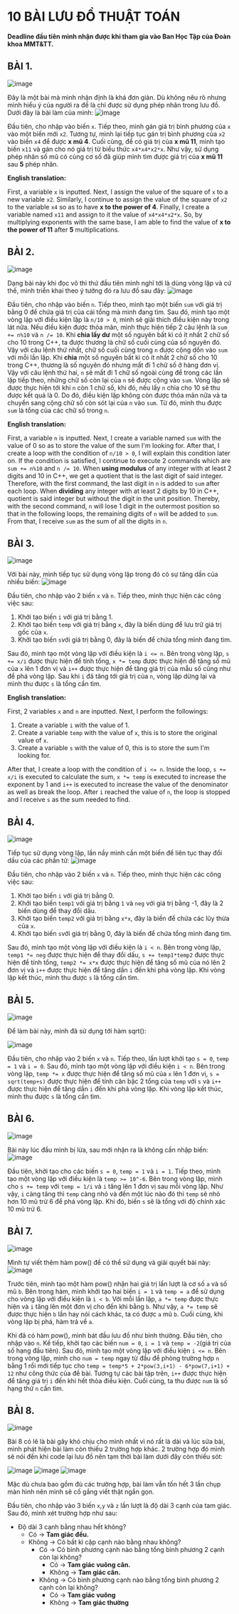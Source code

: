 # 10 BÀI LƯU ĐỒ THUẬT TOÁN
**Deadline đầu tiên mình nhận được khi tham gia vào Ban Học Tập của Đoàn khoa MMT&TT.**
## BÀI 1. 
![image](https://user-images.githubusercontent.com/53972592/139857911-f9d823a5-771c-4de4-8b30-6dff7d8a158d.png)

Đây là một bài mà mình nhận định là khá đơn giản. Dù không nêu rõ nhưng mình hiểu ý của người ra đề là chỉ được sử dụng phép nhân trong lưu đồ. Dưới đây là bài làm của mình:
![image](https://user-images.githubusercontent.com/53972592/139859749-cd0182c0-9ff9-407d-adb9-28360eda9539.png)

Đầu tiên, cho nhập vào biến `x`. Tiếp theo, mình gán giá trị bình phương của `x` vào một biến mới `x2`. Tương tự, mình lại tiếp tục gán trị bình phương của `x2` vào biến `x4` để được **x mũ 4**. Cuối cùng, để có giá trị của **x mũ 11**, mình tạo biến `x11` và gán cho nó giá trị từ biểu thức `x4*x4*x2*x`. Như vậy, sử dụng phép nhân số mũ có cùng cơ số đã giúp mình tìm được giá trị của **x mũ 11** sau **5** phép nhân.

**English translation:**

First, a variable `x` is inputted. Next, I assign the value of the square of `x` to a new variable `x2`. Similarly, I continue to assign the value of the square of `x2` to the variable `x4` so as to have **x to the power of 4**. Finally, I create a variable named `x11` and assign to it the value of `x4*x4*x2*x`. So, by multiplying exponents with the same base, I am able to find the value of **x to the power of 11** after **5** multiplications.

## BÀI 2.
![image](https://user-images.githubusercontent.com/53972592/139879061-c0e5f4e9-38b1-4c75-a32a-89b6e662fbb7.png)

Dạng bài này khi đọc vô thì thứ đầu tiên mình nghĩ tới là dùng vòng lặp và cứ thế, mình triển khai theo ý tưởng đó ra lưu đồ sau đây:
![image](https://user-images.githubusercontent.com/53972592/139971341-0ba8f60d-8c2a-46e7-85e9-bd65ee92159c.png)

Đầu tiên, cho nhập vào biến `n`. Tiếp theo, mình tạo một biến `sum` với giá trị bằng 0 để chứa giá trị của cái tổng mà mình đang tìm. Sau đó, mình tạo một vòng lặp với điều kiện lặp là `n/10 > 0`, mình sẽ giải thích điều kiện này trong lát nữa. Nếu điều kiện được thỏa mãn, mình thực hiện tiếp 2 câu lệnh là `sum += n%10` và `n /= 10`. Khi **chia lấy dư** một số nguyên bất kì có ít nhất 2 chữ số cho 10 trong C++, ta được thương là chữ số cuối cùng của số nguyên đó. Vậy với câu lệnh thứ nhất, chữ số cuối cùng trong `n` được cộng dồn vào `sum` với mỗi lần lặp. Khi **chia** một số nguyên bất kì có ít nhất 2 chữ số cho 10 trong C++, thương là số nguyên đó nhưng mất đi 1 chữ số ở hàng đơn vị. Vậy với câu lệnh thứ hai, `n` sẽ mất đi 1 chữ số ngoài cùng để trong các lần lặp tiếp theo, những chữ số còn lại của `n` sẽ được cộng vào `sum`. Vòng lặp sẽ được thực hiện tới khi `n` còn 1 chữ số, khi đó, nếu lấy `n` chia cho 10 sẽ thu được kết quả là 0. Do đó, điều kiện lặp không còn được thỏa mãn nữa và ta chuyển sang cộng chữ số còn sót lại của `n` vào `sum`. Từ đó, mình thu được `sum` là tổng của các chữ số trong `n`.

**English translation:**

First, a variable `n` is inputted. Next, I create a variable named `sum` with the value of 0 so as to store the value of the sum I'm looking for. After that, I create a loop with the condition of `n/10 > 0`, I will explain this condition later on. If the condition is satisfied, I continue to execute 2 commands which are `sum += n%10` and `n /= 10`. When **using modulus** of any integer with at least 2 digits and 10 in C++, we get a quotient that is the last digit of said integer. Therefore, with the first command, the last digit in `n` is added to `sum` after each loop. When **dividing** any integer with at least 2 digits by 10 in C++, quotient is said integer but without the digit in the unit position. Thereby, with the second command, `n` will lose 1 digit in the outermost position so that in the following loops, the remaining digits of `n` will be added to `sum`. From that, I receive `sum` as the sum of all the digits in `n`.

## BÀI 3.
![image](https://user-images.githubusercontent.com/53972592/139970194-f06aa799-c01a-4e5f-91f3-93c622a9943e.png)

Với bài này, mình tiếp tục sử dụng vòng lặp trong đó có sự tăng dần của nhiều biến:
![image](https://user-images.githubusercontent.com/53972592/139971394-8270092a-0408-480d-b3a6-bec398d4c55c.png)

Đầu tiên, cho nhập vào 2 biến `x` và `n`. Tiếp theo, mình thực hiện các công việc sau:
  1. Khởi tạo biến `i` với giá trị bằng 1.
  2. Khởi tạo biến `temp` với giá trị bằng `x`, đây là biến dùng để lưu trữ giá trị gốc của `x`.
  3. Khởi tạo biến `s`với giá trị bằng 0, đây là biến để chứa tổng mình đang tìm.

Sau đó, mình tạo một vòng lặp với điều kiện là `i <= n`. Bên trong vòng lặp, `s += x/i` được thực hiện để tính tổng, `x *= temp` được thực hiện để tăng số mũ của `x` lên 1 đơn vị và `i++` được thực hiện để tăng giá trị của mẫu số cũng như để phá vòng lặp. Sau khi `i` đã tăng tới giá trị của `n`, vòng lặp dừng lại và mình thu được `s` là tổng cần tìm.

**English translation:**

First, 2 variables `x` and `n` are inputted. Next, I perform the followings:
  1. Create a variable `i` with the value of 1.
  2. Create a variable `temp` with the value of `x`, this is to store the original value of `x`.
  3. Create a variable `s` with the value of 0, this is to store the sum I'm looking for.

After that, I create a loop with the condition of `i <= n`. Inside the loop, `s += x/i` is executed to calculate the sum, `x *= temp` is executed to increase the exponent by 1 and `i++` is executed to increase the value of the denominator as well as break the loop. After `i` reached the value of `n`, the loop is stopped and I receive `s` as the sum needed to find.

## BÀI 4.
![image](https://user-images.githubusercontent.com/53972592/139993843-c773b896-5f02-40b2-8e38-5c8bdb70c43d.png)

Tiếp tục sử dụng vòng lặp, lần nầy mình cần một biến để liên tục thay đổi dấu của các phần tử:
![image](https://user-images.githubusercontent.com/53972592/139995247-220e6c78-9185-4e4b-a55a-7a012e4830c1.png)

Đầu tiên, cho nhập vào 2 biến `x` và `n`.  Tiếp theo, mình thực hiện các công việc sau:
  1. Khởi tạo biến `i` với giá trị bằng 0.
  2. Khởi tạo biến `temp1` với giá trị bằng `1` và `neg` với giá trị bằng -1, đây là 2 biến dùng để thay đổi dấu.
  3. Khởi tạo biến `temp2` với giá trị bằng `x*x`, đây là biến để chứa các lũy thừa của `x`.
  4. Khởi tạo biến `s`với giá trị bằng 0, đây là biến để chứa tổng mình đang tìm.

Sau đó, mình tạo một vòng lặp với điều kiện là `i < n`. Bên trong vòng lặp, `temp1 *= neg` được thực hiện để thay đổi dấu, `s += temp1*temp2` được thực hiện để tính tổng, `temp2 *= x*x` được thực hiện để tăng số mũ của nó lên 2 đơn vị và `i++` được thực hiện để tăng dần `i` đến khi phá vòng lặp. Khi vòng lặp kết thúc, mình thu được `s` là tổng cần tìm.

## BÀI 5.
![image](https://user-images.githubusercontent.com/53972592/139999530-2455e618-e1b4-4c25-9130-dfa5e9d1518a.png)

Để làm bài này, mình đã sử dụng tới hàm sqrt():

![image](https://user-images.githubusercontent.com/53972592/139999636-4584ee55-5038-471f-9696-62a5da561237.png)

Đầu tiên, cho nhập vào 2 biến `x` và `n`. Tiếp theo, lần lượt khởi tạo `s = 0`, `temp = 1` và `i = 0`. Sau đó, mình tạo một vòng lặp với điều kiện `i < n`. Bên trong vòng lặp, `temp *= x` được thực hiện để tăng số mũ của `x` lên 1 đơn vị, `s = sqrt(temp+s)` được thực hiện để tính căn bậc 2 tổng của `temp` với `s` và `i++` được thực hiện để tăng dần `i` đến khi phá vòng lặp. Khi vòng lặp kết thúc, mình thu được `s` là tổng cần tìm.

## BÀI 6.
![image](https://user-images.githubusercontent.com/53972592/140000155-ca6727bd-7904-4015-ac9b-93769fcb5fd9.png)

Bài này lúc đầu mình bị lừa, sau mới nhận ra là không cần nhập biến:
![image](https://user-images.githubusercontent.com/53972592/140003053-0ae1968a-2880-48db-ac98-058c1f53f322.png)

Đầu tiên, khởi tạo cho các biến `s = 0`, `temp = 1` và `i = 1`. Tiếp theo, mình tạo một vòng lặp với điều kiện là `temp >= 10^-6`. Bên trong vòng lặp, mình cho `s += temp` với `temp = 1/i` và `i` tăng lên 1 đơn vị sau mỗi vòng lặp. Như vậy, `i` càng tăng thì `temp` càng nhỏ và đến một lúc nào đó thì `temp` sẽ nhỏ hơn 10 mũ trừ 6 để phá vòng lặp. Khi đó, biến `s` sẽ là tổng với độ chính xác 10 mũ trừ 6.

## BÀI 7.
![image](https://user-images.githubusercontent.com/53972592/140004071-90d2ed0a-dd32-42f2-b227-f9487f21b193.png)

Mình tự viết thêm hàm pow() để có thể sử dụng và giải quyết bài này:
![image](https://user-images.githubusercontent.com/53972592/140004220-cc3ff301-b974-437e-8ec2-caed8b85673b.png)

Trước tiên, mình tạo một hàm pow() nhận hai giá trị lần lượt là cơ số `a` và số mũ `b`. Bên trong hàm, mình khởi tạo hai biến `i = 1` và `temp = a` để sử dụng cho vòng lặp với điều kiện là `i < b`. Với mỗi lần lặp, `a *= temp` được thực hiện và `i` tăng lên một đơn vị cho đến khi bằng `b`. Như vậy, `a *= temp` sẽ được thực hiện `b` lần hay nói cách khác, ta có được `a` mũ `b`. Cuối cùng, khi vòng lặp bị phá, hàm trả về `a`.

Khi đã có hàm pow(), mình bát đầu lưu đồ như bình thường. Đầu tiên, cho nhập vào `n`. Kế tiếp, khởi tạo các biến `num = 0`, `i = 1` và `temp = -2`(giá trị của số hạng đầu tiên). Sau đó, mình tạo một vòng lặp với điều kiện `i <= n`. Bên trong vòng lặp, mình cho `num = temp` ngay từ đầu để phòng trường hợp `n` bằng 1 rồi mới tiếp tục cho `temp = temp*5 + 2*pow(3,i+1) - 6*pow(7,i+1) + 12` như công thức của đề bài. Tương tự các bài tập trên, `i++` được thực hiện để tăng giá trị `i` đến khi hết thỏa điều kiện. Cuối cùng, ta thu được `num` là số hạng thứ `n` cần tìm.

## BÀI 8.
![image](https://user-images.githubusercontent.com/53972592/140005295-c35f98c7-6c7e-44b2-b0f1-5a341465fc15.png)

Bài 8 có lẽ là bài gây khó chịu cho mình nhất vì nó rất là dài và lúc sửa bài, mình phát hiện bài làm còn thiếu 2 trường hợp khác. 2 trường hợp đó mình sẽ nói đến khi code lại lưu đồ nên tạm thời bài làm dưới đây còn thiếu sót:

![image](https://user-images.githubusercontent.com/53972592/140005571-f1244496-72fe-4e6f-b614-ff136ca718f6.png)
![image](https://user-images.githubusercontent.com/53972592/140005601-3dbae8df-b554-4baa-b0b8-eea5cf685c0b.png)
![image](https://user-images.githubusercontent.com/53972592/140005626-aa08d11c-b1f0-49bc-9092-36b824eab95e.png)

Mặc dù chưa bao gồm đủ các trường hợp, bài làm vẫn tốn hết 3 lần chụp màn hình nên mình sẽ cố gắng viết thật ngắn gọn.

Đầu tiên, cho nhập vào 3 biến `x`,`y` và `z` lần lượt là độ dài 3 cạnh của tam giác. Sau đó, mình xét trường hợp như sau:
  - Độ dài 3 cạnh bằng nhau hết không?
    - Có -> **Tam giác đều.**
    - Không -> Có bất kì cặp cạnh nào bằng nhau không?
      + Có -> Có bình phương cạnh nào bằng tổng bình phương 2 cạnh còn lại không?
        - Có -> **Tam giác vuông cân.**
        - Không -> **Tam giác cân.** 
      + Không -> Có bình phương cạnh nào bằng tổng bình phương 2 cạnh còn lại không?
        - Có -> **Tam giác vuông**
        - Không -> **Tam giác thường**
